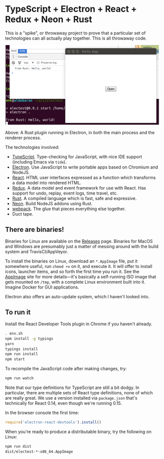 # TypeScript + Electron + React + Redux + Neon + Rust

This is a "spike", or throwaway project to prove that a particular set of
technologies can all actually play together.  This is all throwaway code.

![Rust](screenshots/electron-rust-main-and-browser-processes.png)

Above: A Rust plugin running in Electron, in both the main process and the
renderer process.

The technologies involved:

- [TypeScript][]. Type-checking for JavaScript, with nice IDE support
  (including Emacs via `tide`).
- [Electron][]. Use JavaScript to write portable apps based on Chromium and
  NodeJS.
- [React][]. HTML user interfaces expressed as a function which transforms
  a data model into rendered HTML.
- [Redux][]. A data model and event framework for use with React.  Has
  support for undo, replay, event logs, time travel, etc.
- [Rust][]. A compiled language which is fast, safe and expressive.
- [Neon][]. Build NodeJS addons using Rust.
- [webpack][]. The glue that pieces everything else together.
- Duct tape.

[TypeScript]: https://www.typescriptlang.org/
[Electron]: http://electron.atom.io/
[React]: https://facebook.github.io/react/
[Redux]: http://redux.js.org/
[Rust]: https://www.rust-lang.org/
[Neon]: http://neon.rustbridge.io/
[webpack]: https://webpack.github.io/

## There are binaries!

Binaries for Linux are available on the [Releases][] page.  Binaries for
MacOS and Windows are presumably just a matter of messing around with the
build system and TravisCI/AppVeyor.

To install the binaries on Linux, download an `*.AppImage` file, put it
somewhere useful, run `chmod +x` on it, and execute it.  It will offer to
install icons, launcher items, and so forth the first time you run it.  See
the [AppImage][] site for more details—it's basically a self-running ISO
image that gets mounted on `/tmp`, with a complete Linux environment built
into it.  Imagine Docker for GUI applications.

Electron also offers an auto-update system, which I haven't looked into.

[Releases]: https://github.com/emk/electron-test/releases
[AppImage]: http://appimage.org/

## To run it

Install the React Developer Tools plugin in Chrome if you haven't already.

```sh
. env.sh
npm install -g typings
yarn
typings install
npm run install
npm start
```

To recompile the JavaScript code after making changes, try:

```sh
npm run watch
```

Note that our type definitions for TypeScript are still a bit dodgy.  In
particular, there are multiple sets of React type definitions, none of
which are really great.  We use a version installed via `package.json`
that's technically for React 0.14, even though we're running 0.15.

In the browser console the first time:

```js
require('electron-react-devtools').install()
```

When you're ready to produce a distributable binary, try the following on
Linux:

```sh
npm run dist
dist/electest-*-x86_64.AppImage
```
